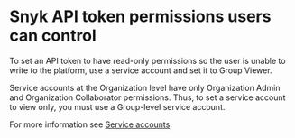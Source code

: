 # Snyk API token permissions users can control

To set an API token to have read-only permissions so the user is unable to write to the platform, use a service account and set it to Group Viewer.

Service accounts at the Organization level have only Organization Admin and Organization Collaborator permissions. Thus, to set a service account to view only, you must use a Group-level service account.

For more information see [Service accounts](../../../enterprise-setup/service-accounts/).
